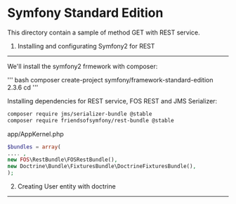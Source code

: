 Symfony Standard Edition
========================

This directory contain a sample of method GET with REST service.

1) Installing and configurating Symfony2 for REST
-------------------------------------------------

We'll install the symfony2 frmework with composer:

''' bash
composer create-project symfony/framework-standard-edition <FOLDER> 2.3.6
cd <FOLDER>
'''

Installing dependencies for REST service, FOS REST and JMS Serializer:

``` bash
composer require jms/serializer-bundle @stable
composer require friendsofsymfony/rest-bundle @stable
```
app/AppKernel.php
``` php
$bundles = array(
.... ,
new FOS\RestBundle\FOSRestBundle(),
new Doctrine\Bundle\FixturesBundle\DoctrineFixturesBundle(),
);
```

2) Creating User entity with doctrine
-------------------------------------
